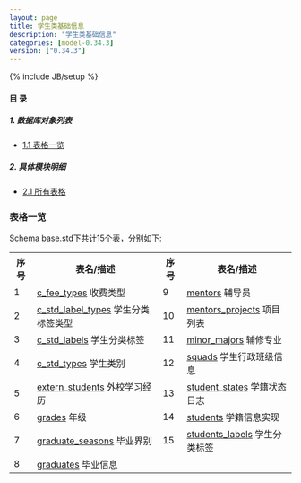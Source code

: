 ```yaml
---
layout: page
title: 学生类基础信息 
description: "学生类基础信息"
categories: [model-0.34.3]
version: ["0.34.3"]
---
```

{% include JB/setup %}

#### 目 录

##### 1. 数据库对象列表
  * [1.1 表格一览](index.html#表格一览)

##### 2. 具体模块明细
* [2.1 所有表格](/model/base/std/core.html)

### 表格一览
Schema base.std下共计15个表，分别如下:

<table class="table table-bordered table-striped table-condensed">
  <tr>
    <th class="info_header text-center">序号</th>
    <th class="info_header">表名/描述</th>
    <th class="info_header text-center">序号</th>
    <th class="info_header">表名/描述</th>
  </tr>
  <tr>
    <td>1</td>
    <td><a href="/model/base/std/core.html#表格-c_fee_types-收费类型">c_fee_types</a> 收费类型</td>
    <td>9</td>
    <td><a href="/model/base/std/core.html#表格-mentors-辅导员">mentors</a> 辅导员</td>
  </tr>
  <tr>
    <td>2</td>
    <td><a href="/model/base/std/core.html#表格-c_std_label_types-学生分类标签类型">c_std_label_types</a> 学生分类标签类型</td>
    <td>10</td>
    <td><a href="/model/base/std/core.html#表格-mentors_projects-项目列表">mentors_projects</a> 项目列表</td>
  </tr>
  <tr>
    <td>3</td>
    <td><a href="/model/base/std/core.html#表格-c_std_labels-学生分类标签">c_std_labels</a> 学生分类标签</td>
    <td>11</td>
    <td><a href="/model/base/std/core.html#表格-minor_majors-辅修专业">minor_majors</a> 辅修专业</td>
  </tr>
  <tr>
    <td>4</td>
    <td><a href="/model/base/std/core.html#表格-c_std_types-学生类别">c_std_types</a> 学生类别</td>
    <td>12</td>
    <td><a href="/model/base/std/core.html#表格-squads-学生行政班级信息">squads</a> 学生行政班级信息</td>
  </tr>
  <tr>
    <td>5</td>
    <td><a href="/model/base/std/core.html#表格-extern_students-外校学习经历">extern_students</a> 外校学习经历</td>
    <td>13</td>
    <td><a href="/model/base/std/core.html#表格-student_states-学籍状态日志">student_states</a> 学籍状态日志</td>
  </tr>
  <tr>
    <td>6</td>
    <td><a href="/model/base/std/core.html#表格-grades-年级">grades</a> 年级</td>
    <td>14</td>
    <td><a href="/model/base/std/core.html#表格-students-学籍信息实现">students</a> 学籍信息实现</td>
  </tr>
  <tr>
    <td>7</td>
    <td><a href="/model/base/std/core.html#表格-graduate_seasons-毕业界别">graduate_seasons</a> 毕业界别</td>
    <td>15</td>
    <td><a href="/model/base/std/core.html#表格-students_labels-学生分类标签">students_labels</a> 学生分类标签</td>
  </tr>
  <tr>
    <td>8</td>
    <td><a href="/model/base/std/core.html#表格-graduates-毕业信息">graduates</a> 毕业信息</td>
    <td></td>
    <td></td>
  </tr>
</table>

